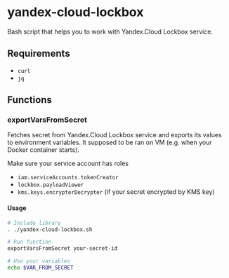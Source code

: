 # yandex-cloud-lockbox
Bash script that helps you to work with Yandex.Cloud Lockbox service.

## Requirements
- `curl`
- `jq`

## Functions
### exportVarsFromSecret
Fetches secret from Yandex.Cloud Lockbox service and exports its values to environment variables. It supposed to be ran on VM (e.g. when your Docker container starts).

Make sure your service account has roles
- `iam.serviceAccounts.tokenCreator`
- `lockbox.payloadViewer`
- `kms.keys.encrypterDecrypter` (if your secret encrypted by KMS key)

#### Usage
```bash
# Include library
. ./yandex-cloud-lockbox.sh

# Run function
exportVarsFromSecret your-secret-id

# Use your variables
echo $VAR_FROM_SECRET
```